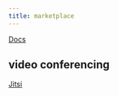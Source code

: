 ```yaml
---
title: marketplace
---
```


[Docs](https://docs.rocket.chat/docs/rocketchat-public-apps-guides)

## video conferencing

[Jitsi](https://docs.rocket.chat/docs/jitsi-app)
